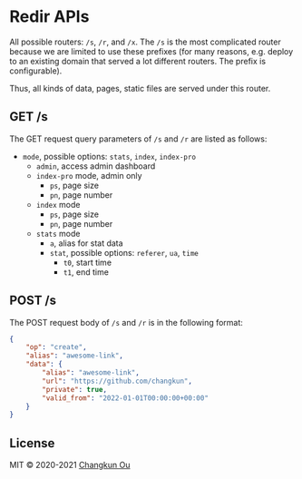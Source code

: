 # Redir APIs

All possible routers: `/s`, `/r`, and `/x`. The `/s` is the most
complicated router because we are limited to use these prefixes
(for many reasons, e.g. deploy to an existing domain that served a lot
different routers. The prefix is configurable).

Thus, all kinds of data, pages, static files are served under this router.

## GET /s

The GET request query parameters of `/s` and `/r` are listed as follows:

- `mode`, possible options: `stats`, `index`, `index-pro`
  + `admin`, access admin dashboard
  + `index-pro` mode, admin only
    - `ps`, page size
    - `pn`, page number
  + `index` mode
    - `ps`, page size
    - `pn`, page number
  + `stats` mode
    - `a`, alias for stat data
    - `stat`, possible options: `referer`, `ua`, `time`
      - `t0`, start time
      - `t1`, end time

## POST /s

The POST request body of `/s` and `/r` is in the following format:

```json
{
    "op": "create",
    "alias": "awesome-link",
    "data": {
        "alias": "awesome-link",
        "url": "https://github.com/changkun",
        "private": true,
        "valid_from": "2022-01-01T00:00:00+00:00"
    }
}
```

## License

MIT &copy; 2020-2021 [Changkun Ou](https://changkun.de)